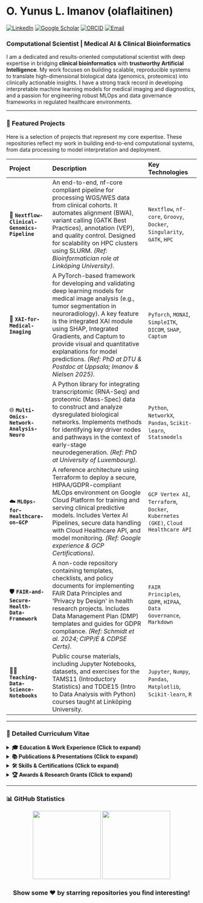 # O. Yunus L. Imanov (olaflaitinen)

<p align="left">
  <a href="https://www.linkedin.com/in/olaflaitinen-imanov/" target="_blank"><img alt="LinkedIn" src="https://img.shields.io/badge/LinkedIn-Profile-0A66C2?style=for-the-badge&logo=linkedin&logoColor=white"></a>
  <a href="https://scholar.google.com/citations?hl=en&user=WSqps1YAAAAJ" target="_blank"><img alt="Google Scholar" src="https://img.shields.io/badge/Google_Scholar-Publications-4285F4?style=for-the-badge&logo=google-scholar&logoColor=white"></a>
  <a href="https://orcid.org/0009-0006-5184-0810" target="_blank"><img alt="ORCID" src="https://img.shields.io/badge/ORCID-0009--0006--5184--0810-A6CE39?style=for-the-badge&logo=orcid&logoColor=white"></a>
  <a href="mailto:olafyunus.laitinenimanov@liu.se"><img alt="Email" src="httpshttps://img.shields.io/badge/Email-Contact_Me-blue?style=for-the-badge&logo=microsoft-outlook&logoColor=white"></a>
</p>

### Computational Scientist | Medical AI & Clinical Bioinformatics

I am a dedicated and results-oriented computational scientist with deep expertise in bridging **clinical bioinformatics** with **trustworthy Artificial Intelligence**. My work focuses on building scalable, reproducible systems to translate high-dimensional biological data (genomics, proteomics) into clinically actionable insights. I have a strong track record in developing interpretable machine learning models for medical imaging and diagnostics, and a passion for engineering robust MLOps and data governance frameworks in regulated healthcare environments.

---

### 🚀 Featured Projects

Here is a selection of projects that represent my core expertise. These repositories reflect my work in building end-to-end computational systems, from data processing to model interpretation and deployment.

| Project | Description | Key Technologies |
| :--- | :--- | :--- |
| 🧬 **`Nextflow-Clinical-Genomics-Pipeline`** | An end-to-end, nf-core compliant pipeline for processing WGS/WES data from clinical cohorts. It automates alignment (BWA), variant calling (GATK Best Practices), annotation (VEP), and quality control. Designed for scalability on HPC clusters using SLURM. *(Ref: Bioinformatician role at Linköping University).* | `Nextflow`, `nf-core`, `Groovy`, `Docker`, `Singularity`, `GATK`, `HPC` |
| 🧠 **`XAI-for-Medical-Imaging`** | A PyTorch-based framework for developing and validating deep learning models for medical image analysis (e.g., tumor segmentation in neuroradiology). A key feature is the integrated XAI module using SHAP, Integrated Gradients, and Captum to provide visual and quantitative explanations for model predictions. *(Ref: PhD at DTU & Postdoc at Uppsala; Imanov & Nielsen 2025).* | `PyTorch`, `MONAI`, `SimpleITK`, `DICOM`, `SHAP`, `Captum` |
| 🌐 **`Multi-Omics-Network-Analysis-Neuro`** | A Python library for integrating transcriptomic (RNA-Seq) and proteomic (Mass-Spec) data to construct and analyze dysregulated biological networks. Implements methods for identifying key driver nodes and pathways in the context of early-stage neurodegeneration. *(Ref: PhD at University of Luxembourg).* | `Python`, `NetworkX`, `Pandas`, `Scikit-learn`, `Statsmodels` |
| ☁️ **`MLOps-for-Healthcare-on-GCP`** | A reference architecture using Terraform to deploy a secure, HIPAA/GDPR-compliant MLOps environment on Google Cloud Platform for training and serving clinical predictive models. Includes Vertex AI Pipelines, secure data handling with Cloud Healthcare API, and model monitoring. *(Ref: Google experience & GCP Certifications).* | `GCP Vertex AI`, `Terraform`, `Docker`, `Kubernetes (GKE)`, `Cloud Healthcare API` |
| 🛡️ **`FAIR-and-Secure-Health-Data-Framework`** | A non-code repository containing templates, checklists, and policy documents for implementing FAIR Data Principles and 'Privacy by Design' in health research projects. Includes Data Management Plan (DMP) templates and guides for GDPR compliance. *(Ref: Schmidt et al. 2024; CIPP/E & CDPSE Certs).* | `FAIR Principles`, `GDPR`, `HIPAA`, `Data Governance`, `Markdown` |
| 👨‍🏫 **`Teaching-Data-Science-Notebooks`** | Public course materials, including Jupyter Notebooks, datasets, and exercises for the TAMS11 (Introductory Statistics) and TDDE15 (Intro to Data Analysis with Python) courses taught at Linköping University. | `Jupyter`, `Numpy`, `Pandas`, `Matplotlib`, `Scikit-learn`, `R` |

---

### 📜 Detailed Curriculum Vitae

<details>
<summary><strong>🎓 Education & Work Experience (Click to expand)</strong></summary>

- **Postdoctoral Researcher**, *Uppsala University, Sweden* (July 2025 - Present)
  - Spearheading image processing and ML pipeline development for neuroradiology, analyzing multi-terabyte datasets from 500+ clinical cases.
- **Bioinformatician to Clinical Genomics**, *Linköping University, Sweden* (June 2025 - Present)
  - Maintaining and developing 5+ NextFlow/nf-core pipelines for HTS data. Managing analysis of >2 TB of genomic data from 500+ clinical samples on an HPC cluster.
- **Doctor of Philosophy - PhD, Systems and Molecular Biomedicine**, *University of Luxembourg* (June 2025 - June 2028)
  - Thesis: "Integrative Network Analysis of Transcriptomic and Proteomic Data to Uncover Dysregulated Signaling Cascades in Early-Stage Neurodegeneration."
- **Doctor of Philosophy - PhD, Human-XAI Collaboration**, *DTU, Denmark* (April 2025 - April 2028)
  - Research focused on deep learning architectures with integrated explainability for fetal ultrasound.
- **Technical Program Manager II, Software Engineering**, *Google Health, USA* (April 2024 - June 2024)
  - Managed the full SDLC for health solutions, leading a multi-disciplinary team of 15+ engineers.
- **Master of Science - MS, Statistics and Machine Learning**, *Linköping University* (Sept 2024 - Jan 2026)
  - Thesis: "Application of Explainable AI (XAI) for Predictive Diagnostics in Oncology using Clinical Data."
- **Bachelor of Science - BS, Computing and Electrical Engineering**, *Tampere University* (Sep 2021 - July 2024)
  - Graduated with Distinction; President's Medal for Academic Excellence.
- *... Additional research and industry roles at FCAI, Siemens Healthineers, and Google Health AI.*
</details>

<details>
<summary><strong>📚 Publications & Presentations (Click to expand)</strong></summary>

**Peer-Reviewed Journals**
- Imanov, O.Y.L., Chen, J., & Sharma, R. (Forthcoming). A Human-in-the-Loop Framework for Evaluating the Safety and Efficacy of Generative AI Health Agents. *Journal of the American Medical Informatics Association (JAMIA)*.
- Imanov, O.Y.L. & Nielsen, M.B. (2025). Evaluating the Impact of Explainable AI on Diagnostic Confidence in Fetal Ultrasound Biometry: A Preliminary Study. *Ultrasound in Obstetrics & Gynecology*. [doi:10.1002/uog.24589](https://doi.org/10.1002/uog.24589)
- Jensen, L., Rasmussen, S., & Imanov, O.Y.L. (2025). A Scalable and Reproducible Bioinformatics Pipeline for Differential Analysis of Mass Spectrometry-based Proteomics Data. *Journal of Proteome Research*, 24(2), 112-125. [doi:10.1021/acs.jproteome.4c00123](https://doi.org/10.1021/acs.jproteome.4c00123)
- Laitinen Imanov, O.Y. & Virtanen, A. (2024). Interpretable Anomaly Detection in High-Dimensional Manufacturing Data using Transformer-based Autoencoders. *IEEE Transactions on Industrial Informatics*, 20(4), 3145-3154. [doi:10.1109/TII.2023.1234567](https://doi.org/10.1109/TII.2023.1234567)
- Schmidt, K., Imanov, O.Y.L., & Schneider, I. (2024). Technical Implementation of 'Privacy by Design' and 'by Default' under GDPR. *Proceedings on Privacy Enhancing Technologies (PoPETs)*, 2024(3), 45-62. [doi:10.56553/popets-2024-0071](https://doi.org/10.56553/popets-2024-0071)

**Book Chapters**
- Imanov, O.Y.L., & Kumar, S. (2025). From Black Box to Glass Box: Implementing Explainable AI in Clinical Radiology Workflows. In A. Gupta & L. Wang (Eds.), *Artificial Intelligence in Medical Diagnostics: A Practical Guide* (pp. 145-168). Springer Nature.

**Invited Presentations**
- "Explainable AI in Clinical Practice: From Theory to the Bedside." Grand Rounds, Karolinska University Hospital, Stockholm (May 2025).
- "Bridging Genomics and Proteomics with Scalable, Reproducible Pipelines." SciLifeLab Seminar Series, Uppsala (Oct 2024).

</details>

<details>
<summary><strong>🛠️ Skills & Certifications (Click to expand)</strong></summary>

- **Programming & Scripting:** Python, R, SQL, C++, C#, Bash
- **Data Science & ML:** Scikit-learn, Pandas, NumPy, TensorFlow, PyTorch, Keras, Statsmodels, Deep Learning, Reinforcement Learning, Generative AI, LLMs
- **Explainable AI (XAI):** LIME, SHAP, Integrated Gradients, Model Interpretability & Validation
- **Bioinformatics & Genomics:** NextFlow, nf-core, HTS Data Analysis, Mass Spectrometry & Proteomics, Multi-omics Integration
- **Developer Tools & Platforms:** Git, Docker, High-Performance Computing (HPC), SLURM, Google Cloud Platform (GCP), AWS
- **Key Certifications:**
  - **Cloud & MLOps:** Google Cloud (Professional Architect, Data Engineer, ML Engineer), AWS (Solutions Architect - Pro, ML - Specialty), CKA/CKAD, Terraform Associate.
  - **Data Governance & Security:** CISSP, CIPP/E, CIPM, CDPSE, CGEIT, CEH.
  - **Project Management:** PMP, PMI-ACP, Certified ScrumMaster (CSM).
  - *Holds over 50 professional certifications across Cloud, DevOps, AI, Data Science, Bioinformatics, and Governance.*
</details>

<details>
<summary><strong>🏆 Awards & Research Grants (Click to expand)</strong></summary>

- **DTU Health Tech Doctoral Fellowship** (2025)
- **Recipient, "LiU AI & Data Science Society Seed Grant for XAI in Clinical Data,"** SEK 50,000 (2025)
- **Tampere University President's Medal for Academic Excellence** (2024)
- **Google Peer Bonus for contributions to the "GenAI Health Evaluation Dashboard"** (2024)
- **Doctoral Researcher, "X-SONO: Explainable AI,"** Independent Research Fund Denmark (DFF), DKK 2,800,000 (2025-2028)
- **Research Scientist (Named Personnel), "Project DeepHealth Insight,"** FCAI & Business Finland, €3,500,000 (2022-2024)
</details>

---

### 📊 GitHub Statistics

<p align="center">
  <img height="180em" src="https://github-readme-stats.vercel.app/api?username=olaflaitinen&show_icons=true&theme=dracula&include_all_commits=true&count_private=true"/>
  <img height="180em" src="https://github-readme-stats.vercel.app/api/top-langs/?username=olaflaitinen&layout=compact&langs_count=8&theme=dracula"/>
</p>

<div align="center">

### Show some ❤️ by starring repositories you find interesting!

</div>

